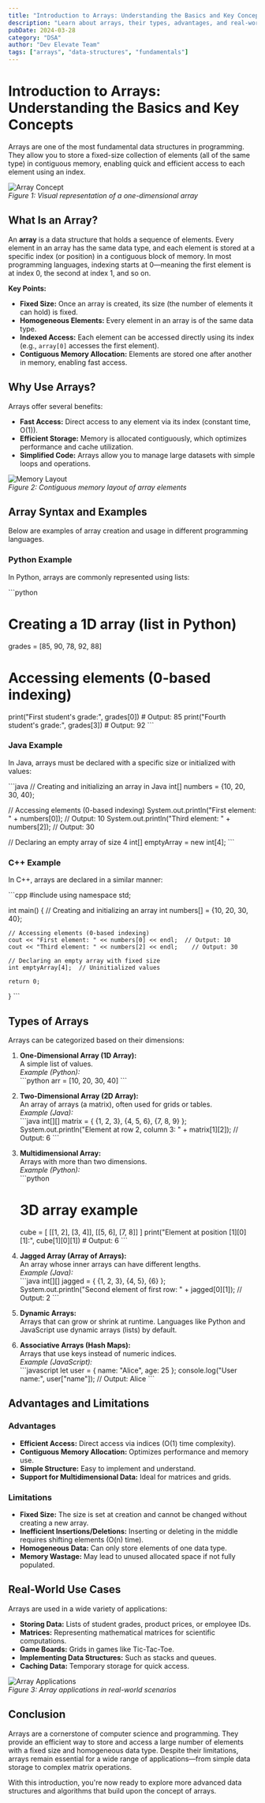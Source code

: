 ```yaml
---
title: "Introduction to Arrays: Understanding the Basics and Key Concepts"
description: "Learn about arrays, their types, advantages, and real-world applications in programming"
pubDate: 2024-03-28
category: "DSA"
author: "Dev Elevate Team"
tags: ["arrays", "data-structures", "fundamentals"]
---
```


# Introduction to Arrays: Understanding the Basics and Key Concepts

Arrays are one of the most fundamental data structures in programming. They allow you to store a fixed-size collection of elements (all of the same type) in contiguous memory, enabling quick and efficient access to each element using an index.

![Array Concept](https://images.unsplash.com/photo-1509228468518-180dd4864904?auto=format&fit=crop&w=1200&q=80)  
*Figure 1: Visual representation of a one-dimensional array*

## What Is an Array?

An **array** is a data structure that holds a sequence of elements. Every element in an array has the same data type, and each element is stored at a specific index (or position) in a contiguous block of memory. In most programming languages, indexing starts at 0—meaning the first element is at index 0, the second at index 1, and so on.

**Key Points:**

- **Fixed Size:** Once an array is created, its size (the number of elements it can hold) is fixed.
- **Homogeneous Elements:** Every element in an array is of the same data type.
- **Indexed Access:** Each element can be accessed directly using its index (e.g., `array[0]` accesses the first element).
- **Contiguous Memory Allocation:** Elements are stored one after another in memory, enabling fast access.

## Why Use Arrays?

Arrays offer several benefits:

- **Fast Access:** Direct access to any element via its index (constant time, O(1)).
- **Efficient Storage:** Memory is allocated contiguously, which optimizes performance and cache utilization.
- **Simplified Code:** Arrays allow you to manage large datasets with simple loops and operations.

![Memory Layout](https://images.unsplash.com/photo-1518432031352-d6fc5c10da5a?auto=format&fit=crop&w=1200&q=80)  
*Figure 2: Contiguous memory layout of array elements*

## Array Syntax and Examples

Below are examples of array creation and usage in different programming languages.

### Python Example

In Python, arrays are commonly represented using lists:

\`\`\`python
# Creating a 1D array (list in Python)
grades = [85, 90, 78, 92, 88]

# Accessing elements (0-based indexing)
print("First student's grade:", grades[0])  # Output: 85
print("Fourth student's grade:", grades[3])  # Output: 92
\`\`\`

### Java Example

In Java, arrays must be declared with a specific size or initialized with values:

\`\`\`java
// Creating and initializing an array in Java
int[] numbers = {10, 20, 30, 40};

// Accessing elements (0-based indexing)
System.out.println("First element: " + numbers[0]);  // Output: 10
System.out.println("Third element: " + numbers[2]);   // Output: 30

// Declaring an empty array of size 4
int[] emptyArray = new int[4];
\`\`\`

### C++ Example

In C++, arrays are declared in a similar manner:

\`\`\`cpp
#include <iostream>
using namespace std;

int main() {
    // Creating and initializing an array
    int numbers[] = {10, 20, 30, 40};

    // Accessing elements (0-based indexing)
    cout << "First element: " << numbers[0] << endl;  // Output: 10
    cout << "Third element: " << numbers[2] << endl;    // Output: 30

    // Declaring an empty array with fixed size
    int emptyArray[4];  // Uninitialized values

    return 0;
}
\`\`\`

## Types of Arrays

Arrays can be categorized based on their dimensions:

1. **One-Dimensional Array (1D Array):**  
   A simple list of values.  
   *Example (Python):*  
   \`\`\`python
   arr = [10, 20, 30, 40]
   \`\`\`

2. **Two-Dimensional Array (2D Array):**  
   An array of arrays (a matrix), often used for grids or tables.  
   *Example (Java):*  
   \`\`\`java
   int[][] matrix = {
       {1, 2, 3},
       {4, 5, 6},
       {7, 8, 9}
   };
   System.out.println("Element at row 2, column 3: " + matrix[1][2]);  // Output: 6
   \`\`\`

3. **Multidimensional Array:**  
   Arrays with more than two dimensions.  
   *Example (Python):*  
   \`\`\`python
   # 3D array example
   cube = [
       [[1, 2], [3, 4]],
       [[5, 6], [7, 8]]
   ]
   print("Element at position [1][0][1]:", cube[1][0][1])  # Output: 6
   \`\`\`

4. **Jagged Array (Array of Arrays):**  
   An array whose inner arrays can have different lengths.  
   *Example (Java):*  
   \`\`\`java
   int[][] jagged = {
       {1, 2, 3},
       {4, 5},
       {6}
   };
   System.out.println("Second element of first row: " + jagged[0][1]);  // Output: 2
   \`\`\`

5. **Dynamic Arrays:**  
   Arrays that can grow or shrink at runtime. Languages like Python and JavaScript use dynamic arrays (lists) by default.

6. **Associative Arrays (Hash Maps):**  
   Arrays that use keys instead of numeric indices.  
   *Example (JavaScript):*  
   \`\`\`javascript
   let user = {
       name: "Alice",
       age: 25
   };
   console.log("User name:", user["name"]);  // Output: Alice
   \`\`\`

## Advantages and Limitations

### Advantages

- **Efficient Access:** Direct access via indices (O(1) time complexity).
- **Contiguous Memory Allocation:** Optimizes performance and memory use.
- **Simple Structure:** Easy to implement and understand.
- **Support for Multidimensional Data:** Ideal for matrices and grids.

### Limitations

- **Fixed Size:** The size is set at creation and cannot be changed without creating a new array.
- **Inefficient Insertions/Deletions:** Inserting or deleting in the middle requires shifting elements (O(n) time).
- **Homogeneous Data:** Can only store elements of one data type.
- **Memory Wastage:** May lead to unused allocated space if not fully populated.

## Real-World Use Cases

Arrays are used in a wide variety of applications:

- **Storing Data:** Lists of student grades, product prices, or employee IDs.
- **Matrices:** Representing mathematical matrices for scientific computations.
- **Game Boards:** Grids in games like Tic-Tac-Toe.
- **Implementing Data Structures:** Such as stacks and queues.
- **Caching Data:** Temporary storage for quick access.

![Array Applications](https://images.unsplash.com/photo-1516321318423-f06f85e504b3?auto=format&fit=crop&w=1200&q=80)  
*Figure 3: Array applications in real-world scenarios*

## Conclusion

Arrays are a cornerstone of computer science and programming. They provide an efficient way to store and access a large number of elements with a fixed size and homogeneous data type. Despite their limitations, arrays remain essential for a wide range of applications—from simple data storage to complex matrix operations.

With this introduction, you're now ready to explore more advanced data structures and algorithms that build upon the concept of arrays.